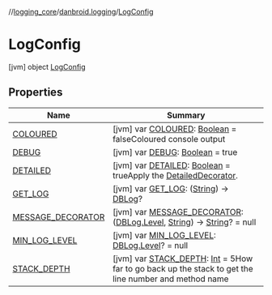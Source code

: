 //[logging_core](../../../index.md)/[danbroid.logging](../index.md)/[LogConfig](index.md)



# LogConfig  
 [jvm] object [LogConfig](index.md)   


## Properties  
  
|  Name |  Summary | 
|---|---|
| <a name="danbroid.logging/LogConfig/COLOURED/#/PointingToDeclaration/"></a>[COLOURED](-c-o-l-o-u-r-e-d.md)| <a name="danbroid.logging/LogConfig/COLOURED/#/PointingToDeclaration/"></a> [jvm] var [COLOURED](-c-o-l-o-u-r-e-d.md): [Boolean](https://kotlinlang.org/api/latest/jvm/stdlib/kotlin/-boolean/index.html) = falseColoured console output   <br>|
| <a name="danbroid.logging/LogConfig/DEBUG/#/PointingToDeclaration/"></a>[DEBUG](-d-e-b-u-g.md)| <a name="danbroid.logging/LogConfig/DEBUG/#/PointingToDeclaration/"></a> [jvm] var [DEBUG](-d-e-b-u-g.md): [Boolean](https://kotlinlang.org/api/latest/jvm/stdlib/kotlin/-boolean/index.html) = true   <br>|
| <a name="danbroid.logging/LogConfig/DETAILED/#/PointingToDeclaration/"></a>[DETAILED](-d-e-t-a-i-l-e-d.md)| <a name="danbroid.logging/LogConfig/DETAILED/#/PointingToDeclaration/"></a> [jvm] var [DETAILED](-d-e-t-a-i-l-e-d.md): [Boolean](https://kotlinlang.org/api/latest/jvm/stdlib/kotlin/-boolean/index.html) = trueApply the [DetailedDecorator](../-detailed-decorator.md).   <br>|
| <a name="danbroid.logging/LogConfig/GET_LOG/#/PointingToDeclaration/"></a>[GET_LOG](-g-e-t_-l-o-g.md)| <a name="danbroid.logging/LogConfig/GET_LOG/#/PointingToDeclaration/"></a> [jvm] var [GET_LOG](-g-e-t_-l-o-g.md): ([String](https://kotlinlang.org/api/latest/jvm/stdlib/kotlin/-string/index.html)) -> [DBLog](../-d-b-log/index.md)?   <br>|
| <a name="danbroid.logging/LogConfig/MESSAGE_DECORATOR/#/PointingToDeclaration/"></a>[MESSAGE_DECORATOR](-m-e-s-s-a-g-e_-d-e-c-o-r-a-t-o-r.md)| <a name="danbroid.logging/LogConfig/MESSAGE_DECORATOR/#/PointingToDeclaration/"></a> [jvm] var [MESSAGE_DECORATOR](-m-e-s-s-a-g-e_-d-e-c-o-r-a-t-o-r.md): ([DBLog.Level](../-d-b-log/-level/index.md), [String](https://kotlinlang.org/api/latest/jvm/stdlib/kotlin/-string/index.html)) -> [String](https://kotlinlang.org/api/latest/jvm/stdlib/kotlin/-string/index.html)? = null   <br>|
| <a name="danbroid.logging/LogConfig/MIN_LOG_LEVEL/#/PointingToDeclaration/"></a>[MIN_LOG_LEVEL](-m-i-n_-l-o-g_-l-e-v-e-l.md)| <a name="danbroid.logging/LogConfig/MIN_LOG_LEVEL/#/PointingToDeclaration/"></a> [jvm] var [MIN_LOG_LEVEL](-m-i-n_-l-o-g_-l-e-v-e-l.md): [DBLog.Level](../-d-b-log/-level/index.md)? = null   <br>|
| <a name="danbroid.logging/LogConfig/STACK_DEPTH/#/PointingToDeclaration/"></a>[STACK_DEPTH](-s-t-a-c-k_-d-e-p-t-h.md)| <a name="danbroid.logging/LogConfig/STACK_DEPTH/#/PointingToDeclaration/"></a> [jvm] var [STACK_DEPTH](-s-t-a-c-k_-d-e-p-t-h.md): [Int](https://kotlinlang.org/api/latest/jvm/stdlib/kotlin/-int/index.html) = 5How far to go back up the stack to get the line number and method name   <br>|

